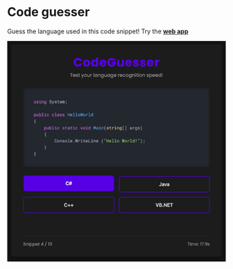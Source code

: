 # Code guesser

Guess the language used in this code snippet! Try the [**web app**](https://josephbarbierdarnal.github.io/code-guesser/)

![](showcase.png)
